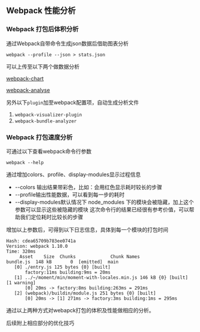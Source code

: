 ## Webpack 性能分析

### Webpack 打包后体积分析

通过Webpack自带命令生成json数据后借助图表分析

```
webpack --profile --json > stats.json
```

可以上传至以下两个做数据分析

[webpack-chart](http://alexkuz.github.io/webpack-chart/)

[webpack-analyse](http://webpack.github.io/analyse/)

另外以下`plugin`加至webpack配置项，自动生成分析文件
1. `webpack-visualizer-plugin`
2. `webpack-bundle-analyzer`

### Webpack 打包速度分析

可通过以下查看webpack命令行参数
```
webpack --help
```

通过增加colors、profile、display-modules显示过程信息

* --colors 输出结果带彩色，比如：会用红色显示耗时较长的步骤
* --profile输出性能数据，可以看到每一步的耗时
* --display-modules默认情况下 node_modules 下的模块会被隐藏，加上这个参数可以显示这些被隐藏的模块 这次命令行的结果已经很有参考价值，可以帮助我们定位耗时比较长的步骤

增加以上参数后，可得到以下日志信息，具体到每一个模块的打包时间
```
Hash: cdea65709b783ee0741a
Version: webpack 1.10.0
Time: 320ms
     Asset    Size  Chunks             Chunk Names
bundle.js  148 kB       0  [emitted]  main
   [0] ./entry.js 125 bytes {0} [built]
       factory:11ms building:9ms = 20ms
   [1] ../~/moment/min/moment-with-locales.min.js 146 kB {0} [built] [1 warning]
       [0] 20ms -> factory:8ms building:263ms = 291ms
   [2] (webpack)/buildin/module.js 251 bytes {0} [built]
       [0] 20ms -> [1] 271ms -> factory:3ms building:1ms = 295ms

```
通过以上两种方式对webapck打包的体积及性能做相应的分析。

后续附上相应部分的优化技巧